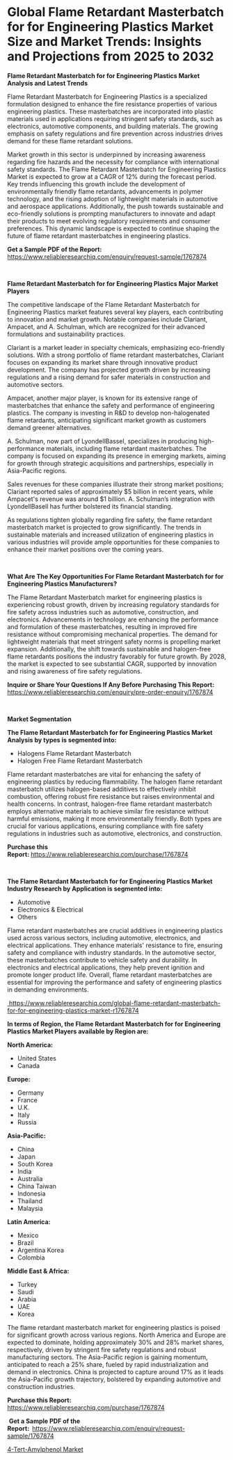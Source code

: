 <p><h1>Global Flame Retardant Masterbatch for for Engineering Plastics Market Size and Market Trends: Insights and Projections from 2025 to 2032</h1></p><p><strong>Flame Retardant Masterbatch for for Engineering Plastics Market Analysis and Latest Trends</strong></p>
<p><p>Flame Retardant Masterbatch for Engineering Plastics is a specialized formulation designed to enhance the fire resistance properties of various engineering plastics. These masterbatches are incorporated into plastic materials used in applications requiring stringent safety standards, such as electronics, automotive components, and building materials. The growing emphasis on safety regulations and fire prevention across industries drives demand for these flame retardant solutions.</p><p>Market growth in this sector is underpinned by increasing awareness regarding fire hazards and the necessity for compliance with international safety standards. The Flame Retardant Masterbatch for Engineering Plastics Market is expected to grow at a CAGR of 12% during the forecast period. Key trends influencing this growth include the development of environmentally friendly flame retardants, advancements in polymer technology, and the rising adoption of lightweight materials in automotive and aerospace applications. Additionally, the push towards sustainable and eco-friendly solutions is prompting manufacturers to innovate and adapt their products to meet evolving regulatory requirements and consumer preferences. This dynamic landscape is expected to continue shaping the future of flame retardant masterbatches in engineering plastics.</p></p>
<p><strong>Get a Sample PDF of the Report:&nbsp;</strong> <a href="https://www.reliableresearchiq.com/enquiry/request-sample/1767874?utm_campaign=1720&utm_medium=2&utm_source=Github&utm_content=ia&utm_term=02022025&utm_id=flame-retardant-masterbatch-for-for-engineering-plastics">https://www.reliableresearchiq.com/enquiry/request-sample/1767874</a></p>
<p>&nbsp;</p>
<p><strong>Flame Retardant Masterbatch for for Engineering Plastics Major Market Players</strong></p>
<p><p>The competitive landscape of the Flame Retardant Masterbatch for Engineering Plastics market features several key players, each contributing to innovation and market growth. Notable companies include Clariant, Ampacet, and A. Schulman, which are recognized for their advanced formulations and sustainability practices.</p><p>Clariant is a market leader in specialty chemicals, emphasizing eco-friendly solutions. With a strong portfolio of flame retardant masterbatches, Clariant focuses on expanding its market share through innovative product development. The company has projected growth driven by increasing regulations and a rising demand for safer materials in construction and automotive sectors.</p><p>Ampacet, another major player, is known for its extensive range of masterbatches that enhance the safety and performance of engineering plastics. The company is investing in R&D to develop non-halogenated flame retardants, anticipating significant market growth as customers demand greener alternatives.</p><p>A. Schulman, now part of LyondellBassel, specializes in producing high-performance materials, including flame retardant masterbatches. The company is focused on expanding its presence in emerging markets, aiming for growth through strategic acquisitions and partnerships, especially in Asia-Pacific regions.</p><p>Sales revenues for these companies illustrate their strong market positions; Clariant reported sales of approximately $5 billion in recent years, while Ampacet's revenue was around $1 billion. A. Schulman’s integration with LyondellBasell has further bolstered its financial standing.</p><p>As regulations tighten globally regarding fire safety, the flame retardant masterbatch market is projected to grow significantly. The trends in sustainable materials and increased utilization of engineering plastics in various industries will provide ample opportunities for these companies to enhance their market positions over the coming years.</p></p>
<p>&nbsp;</p>
<p><strong>What Are The Key Opportunities For Flame Retardant Masterbatch for for Engineering Plastics Manufacturers?</strong></p>
<p><p>The Flame Retardant Masterbatch market for engineering plastics is experiencing robust growth, driven by increasing regulatory standards for fire safety across industries such as automotive, construction, and electronics. Advancements in technology are enhancing the performance and formulation of these masterbatches, resulting in improved fire resistance without compromising mechanical properties. The demand for lightweight materials that meet stringent safety norms is propelling market expansion. Additionally, the shift towards sustainable and halogen-free flame retardants positions the industry favorably for future growth. By 2028, the market is expected to see substantial CAGR, supported by innovation and rising awareness of fire safety regulations.</p></p>
<p><strong>Inquire or Share Your Questions If Any Before Purchasing This Report:</strong> <a href="https://www.reliableresearchiq.com/enquiry/pre-order-enquiry/1767874?utm_campaign=1720&utm_medium=2&utm_source=Github&utm_content=ia&utm_term=02022025&utm_id=flame-retardant-masterbatch-for-for-engineering-plastics">https://www.reliableresearchiq.com/enquiry/pre-order-enquiry/1767874</a></p>
<p>&nbsp;</p>
<p><strong>Market Segmentation</strong></p>
<p><strong>The Flame Retardant Masterbatch for for Engineering Plastics Market Analysis by types is segmented into:</strong></p>
<p><ul><li>Halogens Flame Retardant Masterbatch</li><li>Halogen Free Flame Retardant Masterbatch</li></ul></p>
<p><p>Flame retardant masterbatches are vital for enhancing the safety of engineering plastics by reducing flammability. The halogen flame retardant masterbatch utilizes halogen-based additives to effectively inhibit combustion, offering robust fire resistance but raises environmental and health concerns. In contrast, halogen-free flame retardant masterbatch employs alternative materials to achieve similar fire resistance without harmful emissions, making it more environmentally friendly. Both types are crucial for various applications, ensuring compliance with fire safety regulations in industries such as automotive, electronics, and construction.</p></p>
<p><strong>Purchase this Report:&nbsp;</strong><a href="https://www.reliableresearchiq.com/purchase/1767874?utm_campaign=1720&utm_medium=2&utm_source=Github&utm_content=ia&utm_term=02022025&utm_id=flame-retardant-masterbatch-for-for-engineering-plastics">https://www.reliableresearchiq.com/purchase/1767874</a></p>
<p>&nbsp;</p>
<p><strong>The Flame Retardant Masterbatch for for Engineering Plastics Market Industry Research by Application is segmented into:</strong></p>
<p><ul><li>Automotive</li><li>Electronics & Electrical</li><li>Others</li></ul></p>
<p><p>Flame retardant masterbatches are crucial additives in engineering plastics used across various sectors, including automotive, electronics, and electrical applications. They enhance materials' resistance to fire, ensuring safety and compliance with industry standards. In the automotive sector, these masterbatches contribute to vehicle safety and durability. In electronics and electrical applications, they help prevent ignition and promote longer product life. Overall, flame retardant masterbatches are essential for improving the performance and safety of engineering plastics in demanding environments.</p></p>
<p><a href="https://www.reliableresearchiq.com/global-flame-retardant-masterbatch-for-for-engineering-plastics-market-r1767874?utm_campaign=1720&utm_medium=2&utm_source=Github&utm_content=ia&utm_term=02022025&utm_id=flame-retardant-masterbatch-for-for-engineering-plastics">&nbsp;https://www.reliableresearchiq.com/global-flame-retardant-masterbatch-for-for-engineering-plastics-market-r1767874</a></p>
<p><strong>In terms of Region, the Flame Retardant Masterbatch for for Engineering Plastics Market Players available by Region are:</strong></p>
<p>
    <p> <strong> North America: </strong>
        <ul>
            <li>United States</li>
            <li>Canada</li>
        </ul>
        </p> 
    <p> <strong> Europe: </strong>
        <ul>
            <li>Germany</li>
            <li>France</li>
            <li>U.K.</li>
            <li>Italy</li>
            <li>Russia</li>
        </ul>
        </p> 
    <p> <strong> Asia-Pacific: </strong>
        <ul>
            <li>China</li>
            <li>Japan</li>
            <li>South Korea</li>
            <li>India</li>
            <li>Australia</li>
            <li>China Taiwan</li>
            <li>Indonesia</li>
            <li>Thailand</li>
            <li>Malaysia</li>
        </ul>
        </p> 
    <p> <strong> Latin America: </strong>
        <ul>
            <li>Mexico</li>
            <li>Brazil</li>
            <li>Argentina Korea</li>
            <li>Colombia</li>
        </ul>
        </p> 
    <p> <strong> Middle East & Africa: </strong>
        <ul>
            <li>Turkey</li>
            <li>Saudi</li>
            <li>Arabia</li>
            <li>UAE</li>
            <li>Korea</li>
        </ul>
    </p>
    </p>
<p><p>The flame retardant masterbatch market for engineering plastics is poised for significant growth across various regions. North America and Europe are expected to dominate, holding approximately 30% and 28% market shares, respectively, driven by stringent fire safety regulations and robust manufacturing sectors. The Asia-Pacific region is gaining momentum, anticipated to reach a 25% share, fueled by rapid industrialization and demand in electronics. China is projected to capture around 17% as it leads the Asia-Pacific growth trajectory, bolstered by expanding automotive and construction industries.</p></p>
<p><strong>Purchase this Report: </strong><a href="https://www.reliableresearchiq.com/purchase/1767874?utm_campaign=1720&utm_medium=2&utm_source=Github&utm_content=ia&utm_term=02022025&utm_id=flame-retardant-masterbatch-for-for-engineering-plastics">https://www.reliableresearchiq.com/purchase/1767874</a></p>
<p>&nbsp;<strong>Get a Sample PDF of the Report:&nbsp;&nbsp;</strong><a href="https://www.reliableresearchiq.com/enquiry/request-sample/1767874?utm_campaign=1720&utm_medium=2&utm_source=Github&utm_content=ia&utm_term=02022025&utm_id=flame-retardant-masterbatch-for-for-engineering-plastics">https://www.reliableresearchiq.com/enquiry/request-sample/1767874</a></p>
<p><strong></strong></p>
<p><p><a href="https://github.com/marlanamarvn/Market-Research-Report-List-1/blob/main/4-tert-amylphenol-market.md?utm_campaign=1720&utm_medium=2&utm_source=Github&utm_content=ia&utm_term=02022025&utm_id=flame-retardant-masterbatch-for-for-engineering-plastics">4-Tert-Amylphenol Market</a></p></p>